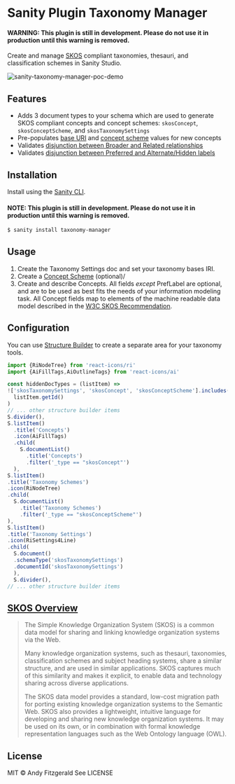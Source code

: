 # Sanity Plugin Taxonomy Manager

#### WARNING: This plugin is still in development. Please do not use it in production until this warning is removed.

Create and manage [SKOS](https://www.w3.org/TR/skos-primer/) compliant taxonomies, thesauri, and classification schemes in Sanity Studio.

![sanity-taxonomy-manager-poc-demo](https://user-images.githubusercontent.com/3710835/158623598-04a473b4-a720-4c37-adca-6d39cd0c688c.gif)

## Features

- Adds 3 document types to your schema which are used to generate SKOS compliant concepts and concept schemes: `skosConcept`, `skosConceptScheme`, and `skosTaxonomySettings`
- Pre-populates [base URI](https://www.w3.org/TR/skos-primer/#secconcept) and [concept scheme](https://www.w3.org/TR/skos-primer/#secscheme) values for new concepts
- Validates [disjunction between Broader and Related relationships](https://www.w3.org/TR/skos-reference/#L2422)
- Validates [disjunction between Preferred and Alternate/Hidden labels](https://www.w3.org/TR/skos-reference/#L1567)

## Installation

Install using the [Sanity CLI](https://www.sanity.io/docs/cli).

#### NOTE: This plugin is still in development. Please do not use it in production until this warning is removed.

```bash
$ sanity install taxonomy-manager
```

## Usage

1. Create the Taxonomy Settings doc and set your taxonomy bases IRI. 
2. Create a [Concept Scheme](https://www.w3.org/TR/skos-reference/#schemes) (optional)/
3. Create and describe Concepts. All fields *except* PrefLabel are optional, and are to be used as best fits the needs of your information modeling task. All Concept fields map to elements of the machine readable data model described in the [W3C SKOS Recommendation](https://www.w3.org/TR/skos-reference/). 

## Configuration

You can use [Structure Builder](https://www.sanity.io/docs/structure-builder-reference) to create a separate area for your taxonomy tools.

```js
import {RiNodeTree} from 'react-icons/ri'
import {AiFillTags,AiOutlineTags} from 'react-icons/ai'

const hiddenDocTypes = (listItem) =>
!['skosTaxonomySettings', 'skosConcept', 'skosConceptScheme'].includes(
  listItem.getId()
)
// ... other structure builder items
S.divider(),
S.listItem()
  .title('Concepts')
  .icon(AiFillTags)
  .child(
    S.documentList()
      .title('Concepts')
      .filter('_type == "skosConcept"')
  ),
S.listItem()
.title('Taxonomy Schemes')
.icon(RiNodeTree)
.child(
  S.documentList()
    .title('Taxonomy Schemes')
    .filter('_type == "skosConceptScheme"')
),
S.listItem()
.title('Taxonomy Settings')
.icon(RiSettings4Line)
.child(
  S.document()
  .schemaType('skosTaxonomySettings')
  .documentId('skosTaxonomySettings')
  ),
  S.divider(),
// ... other structure builder items
```

## [SKOS Overview](https://www.w3.org/TR/skos-reference/)

> The Simple Knowledge Organization System (SKOS) is a common data model for sharing and linking knowledge organization systems via the Web.
>
>Many knowledge organization systems, such as thesauri, taxonomies, classification schemes and subject heading systems, share a similar structure, and are used in similar applications. SKOS captures much of this similarity and makes it explicit, to enable data and technology sharing across diverse applications.
>
>The SKOS data model provides a standard, low-cost migration path for porting existing knowledge organization systems to the Semantic Web. SKOS also provides a lightweight, intuitive language for developing and sharing new knowledge organization systems. It may be used on its own, or in combination with formal knowledge representation languages such as the Web Ontology language (OWL).

## License

MIT © Andy Fitzgerald
See LICENSE